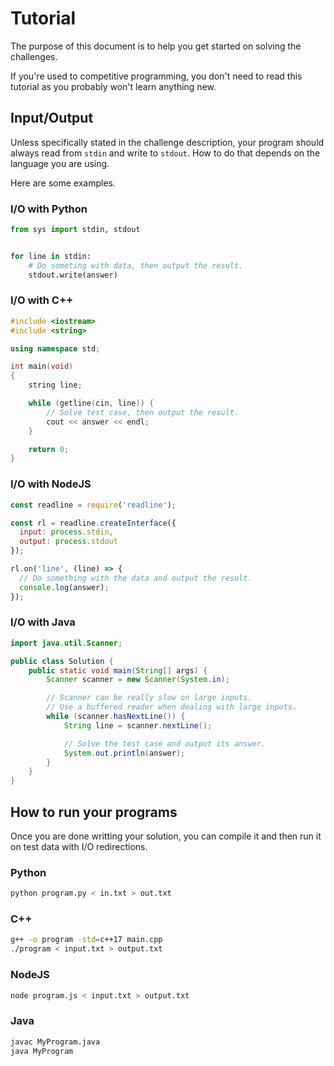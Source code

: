 # Tutorial

The purpose of this document is to help you get started on solving the
challenges.

If you're used to competitive programming, you don't need to read this
tutorial as you probably won't learn anything new.

## Input/Output

Unless specifically stated in the challenge description, your program should
always read from `stdin` and write to `stdout`. How to do that depends on the
language you are using.

Here are some examples.

### I/O with Python

```python
from sys import stdin, stdout


for line in stdin:
    # Do someting with data, then output the result.
    stdout.write(answer)
```

### I/O with C++

```cpp
#include <iostream>
#include <string>

using namespace std;

int main(void)
{
    string line;

    while (getline(cin, line)) {
        // Solve test case, then output the result.
        cout << answer << endl;
    }

    return 0;
}
```

### I/O with NodeJS

```js
const readline = require('readline');

const rl = readline.createInterface({
  input: process.stdin,
  output: process.stdout
});

rl.on('line', (line) => {
  // Do something with the data and output the result.
  console.log(answer);
});
```

### I/O with Java

```java
import java.util.Scanner;

public class Solution {
    public static void main(String[] args) {
        Scanner scanner = new Scanner(System.in);

        // Scanner can be really slow on large inputs.
        // Use a buffered reader when dealing with large inputs.
        while (scanner.hasNextLine()) {
            String line = scanner.nextLine();

            // Solve the test case and output its answer.
            System.out.println(answer);
        }
    }
}
```

## How to run your programs

Once you are done writting your solution, you can compile it and then run it
on test data with I/O redirections.

### Python

```bash
python program.py < in.txt > out.txt
```

### C++

```bash
g++ -o program -std=c++17 main.cpp
./program < input.txt > output.txt
```

### NodeJS

```bash
node program.js < input.txt > output.txt
```

### Java

```bash
javac MyProgram.java
java MyProgram
````
